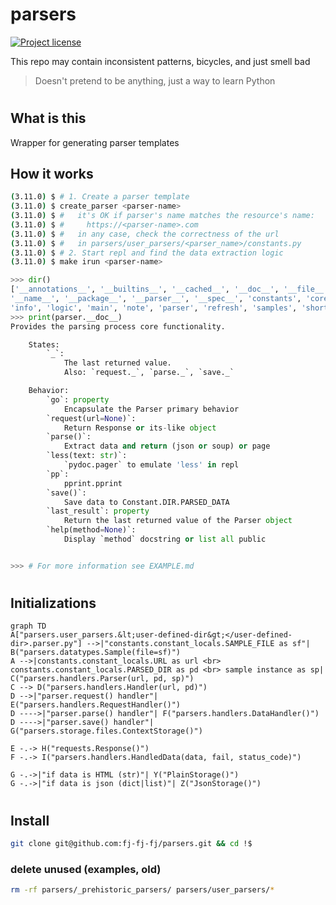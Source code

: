 # parsers

[![Project license](https://img.shields.io/badge/license-Public%20Domain-blue.svg)](https://unlicense.org)  


This repo may contain inconsistent patterns, bicycles, and just smell bad
> Doesn't pretend to be anything, just a way to learn Python

#
## What is this
Wrapper for generating parser templates

## How it works
```bash
(3.11.0) $ # 1. Create a parser template
(3.11.0) $ create_parser <parser-name>
(3.11.0) $ #   it's OK if parser's name matches the resource's name:
(3.11.0) $ #     https://<parser-name>.com
(3.11.0) $ #   in any case, check the correctness of the url
(3.11.0) $ #   in parsers/user_parsers/<parser_name>/constants.py
(3.11.0) $ # 2. Start repl and find the data extraction logic
(3.11.0) $ make irun <parser-name>
```
```python
>>> dir()
['__annotations__', '__builtins__', '__cached__', '__doc__', '__file__', '__loader__', 
'__name__', '__package__', '__parser__', '__spec__', 'constants', 'core', 'entry', 
'info', 'logic', 'main', 'note', 'parser', 'refresh', 'samples', 'shortcuts']
>>> print(parser.__doc__)
Provides the parsing process core functionality.

    States:
        `_`:
            The last returned value.
            Also: `request._`, `parse._`, `save._`

    Behavior:
        `go`: property
            Encapsulate the Parser primary behavior
        `request(url=None)`:
            Return Response or its-like object
        `parse()`:
            Extract data and return (json or soup) or page
        `less(text: str)`:
            `pydoc.pager` to emulate 'less' in repl
        `pp`:
            pprint.pprint
        `save()`:
            Save data to Constant.DIR.PARSED_DATA
        `last_result`: property
            Return the last returned value of the Parser object
        `help(method=None)`:
            Display `method` docstring or list all public


>>> # For more information see EXAMPLE.md
```

#
## Initializations
```mermaid
graph TD
A["parsers.user_parsers.&lt;user-defined-dir&gt;</user-defined-dir>.parser.py"] -->|"constants.constant_locals.SAMPLE_FILE as sf"| B("parsers.datatypes.Sample(file=sf)")
A -->|constants.constant_locals.URL as url <br> constants.constant_locals.PARSED_DIR as pd <br> sample instance as sp| C("parsers.handlers.Parser(url, pd, sp)")
C --> D("parsers.handlers.Handler(url, pd)")
D -->|"parser.request() handler"| E("parsers.handlers.RequestHandler()")
D ---->|"parser.parse() handler"| F("parsers.handlers.DataHandler()")
D ---->|"parser.save() handler"| G("parsers.storage.files.ContextStorage()")

E -.-> H("requests.Response()")
F -.-> I("parsers.handlers.HandledData(data, fail, status_code)")

G -.->|"if data is HTML (str)"| Y("PlainStorage()")
G -.->|"if data is json (dict|list)"| Z("JsonStorage()")
```

#
## Install
```bash
git clone git@github.com:fj-fj-fj/parsers.git && cd !$
```

### delete unused (examples, old)
```bash
rm -rf parsers/_prehistoric_parsers/ parsers/user_parsers/*
```
